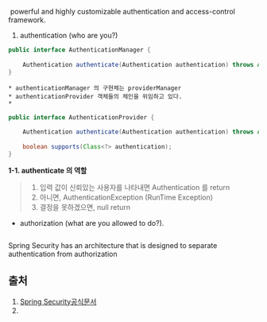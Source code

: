  powerful and highly customizable authentication and access-control framework.

1. authentication (who are you?) 
```java 
public interface AuthenticationManager { 
	
	Authentication authenticate(Authentication authentication) throws AuthenticationException; 
}
```

	* authenticationManager 의 구현체는 providerManager
	* authenticationProvider 객체들의 체인을 위임하고 있다.
	* 

```java 
public interface AuthenticationProvider { 
	
	Authentication authenticate(Authentication authentication) throws AuthenticationException; 
	
	boolean supports(Class<?> authentication); 
}
```


**1-1. authenticate 의 역할**
> 1. 입력 값이 신뢰있는 사용자를 나타내면 Authentication 를 return
> 2. 아니면, AuthenticationException (RunTime Exception)
> 3. 결정을 못하겠으면, null return



* authorization (what are you allowed to do?).

```

```

Spring Security has an architecture that is designed to separate authentication from authorization





## 출처
1. [Spring Security공식문서](https://spring.io/projects/spring-security)
2. 